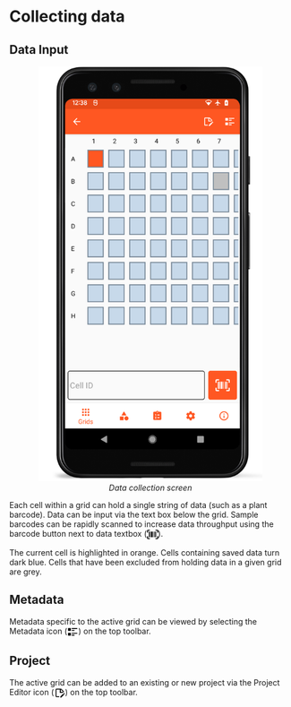 Collecting data
===============

Data Input
----------

<figure align="center" class="image">
  <img src="_static/images/collect_data_framed.png" width="400px"> 
  <figcaption><i>Data collection
screen</i></figcaption> 
</figure>

Each cell within a grid can hold a single string of data (such as a
plant barcode). Data can be input via the text box below the grid.
Sample barcodes can be rapidly scanned to increase data throughput using
the barcode button next to data textbox
(<a href="barcode.md"><img style="vertical-align: middle;" src="_static/icons/barcode.png" width="20px"></a>).

The current cell is highlighted in orange. Cells containing saved data
turn dark blue. Cells that have been excluded from holding data in a
given grid are grey.

Metadata
--------

Metadata specific to the active grid can be viewed by selecting the
Metadata icon (<a href="metadata.md"><img style="vertical-align: middle;" src="_static/icons/metadata.png" width="20px"></a>)
on the top toolbar.

Project
-------

The active grid can be added to an existing or new project via the
Project Editor icon
(<a href="project-add.md"><img style="vertical-align: middle;" src="_static/icons/project-add.png" width="20px"></a>) on the
top toolbar.
